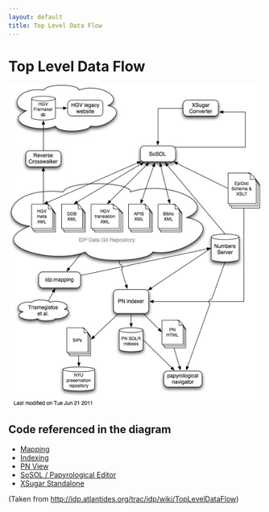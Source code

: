 ```yaml
---
layout: default
title: Top Level Data Flow
---
```


Top Level Data Flow
===================

![Top Level Data Flow](images/TopLevelDataFlow-new.jpg)

Code referenced in the diagram
------------------------------

 * [Mapping](https://github.com/papyri/navigator/tree/master/pn-mapping)
 * [Indexing](https://github.com/papyri/navigator/tree/master/pn-indexer)
 * [PN View](https://github.com/papyri/navigator/tree/master/pn-dispatcher)
 * [SoSOL / Papyrological Editor](https://github.com/papyri/sosol)
 * [XSugar Standalone](https://github.com/papyri/xsugar)

(Taken from <http://idp.atlantides.org/trac/idp/wiki/TopLevelDataFlow>)

